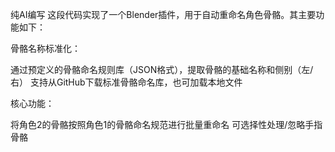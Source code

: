 纯AI编写
这段代码实现了一个Blender插件，用于自动重命名角色骨骼。其主要功能如下：

骨骼名称标准化：

通过预定义的骨骼命名规则库（JSON格式），提取骨骼的基础名称和侧别（左/右）
支持从GitHub下载标准骨骼命名库，也可加载本地文件

核心功能：

将角色2的骨骼按照角色1的骨骼命名规范进行批量重命名
可选择性处理/忽略手指骨骼
